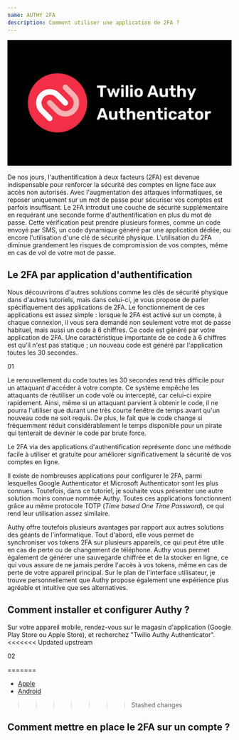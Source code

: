 ```yaml
---
name: AUTHY 2FA
description: Comment utiliser une application de 2FA ?
---
```

![cover](assets/cover.webp)

De nos jours, l'authentification à deux facteurs (2FA) est devenue indispensable pour renforcer la sécurité des comptes en ligne face aux accès non autorisés. Avec l'augmentation des attaques informatiques, se reposer uniquement sur un mot de passe pour sécuriser vos comptes est parfois insuffisant. Le 2FA introduit une couche de sécurité supplémentaire en requérant une seconde forme d'authentification en plus du mot de passe. Cette vérification peut prendre plusieurs formes, comme un code envoyé par SMS, un code dynamique généré par une application dédiée, ou encore l'utilisation d'une clé de sécurité physique. L'utilisation du 2FA diminue grandement les risques de compromission de vos comptes, même en cas de vol de votre mot de passe.

## Le 2FA par application d'authentification

Nous découvrirons d'autres solutions comme les clés de sécurité physique dans d'autres tutoriels, mais dans celui-ci, je vous propose de parler spécifiquement des applications de 2FA. Le fonctionnement de ces applications est assez simple : lorsque le 2FA est activé sur un compte, à chaque connexion, il vous sera demandé non seulement votre mot de passe habituel, mais aussi un code à 6 chiffres. Ce code est généré par votre application de 2FA. Une caractéristique importante de ce code à 6 chiffres est qu'il n'est pas statique ; un nouveau code est généré par l'application toutes les 30 secondes.

01

Le renouvellement du code toutes les 30 secondes rend très difficile pour un attaquant d'accéder à votre compte. Ce système empêche les attaquants de réutiliser un code volé ou intercepté, car celui-ci expire rapidement. Ainsi, même si un attaquant parvient à obtenir le code, il ne pourra l'utiliser que durant une très courte fenêtre de temps avant qu'un nouveau code ne soit requis. De plus, le fait que le code change si fréquemment réduit considérablement le temps disponible pour un pirate qui tenterait de deviner le code par brute force.

Le 2FA via des applications d'authentification représente donc une méthode facile à utiliser et gratuite pour améliorer significativement la sécurité de vos comptes en ligne.

Il existe de nombreuses applications pour configurer le 2FA, parmi lesquelles Google Authenticator et Microsoft Authenticator sont les plus connues. Toutefois, dans ce tutoriel, je souhaite vous présenter une autre solution moins connue nommée Authy. Toutes ces applications fonctionnent grâce au même protocole TOTP (*Time based One Time Password*), ce qui rend leur utilisation assez similaire.

Authy offre toutefois plusieurs avantages par rapport aux autres solutions des géants de l'informatique. Tout d'abord, elle vous permet de synchroniser vos tokens 2FA sur plusieurs appareils, ce qui peut être utile en cas de perte ou de changement de téléphone. Authy vous permet également de générer une sauvegarde chiffrée et de la stocker en ligne, ce qui vous assure de ne jamais perdre l'accès à vos tokens, même en cas de perte de votre appareil principal. Sur le plan de l'interface utilisateur, je trouve personnellement que Authy propose également une expérience plus agréable et intuitive que ses alternatives.

## Comment installer et configurer Authy ?

Sur votre appareil mobile, rendez-vous sur le magasin d'application (Google Play Store ou Apple Store), et recherchez "Twilio Authy Authenticator".
<<<<<<< Updated upstream

02


=======
- [Apple](https://apps.apple.com/us/app/twilio-authy/id494168017)
- [Android](https://play.google.com/store/apps/details?id=com.authy.authy)
>>>>>>> Stashed changes







## Comment mettre en place le 2FA sur un compte ?










